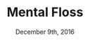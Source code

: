 ---
layout: articles
title: "Mental Floss"
date: December 9th, 2016
link: http://mentalfloss.com/article/87732/how-lego-helps-blind-people-see
img: mentalfloss.jpg
color: 1
---